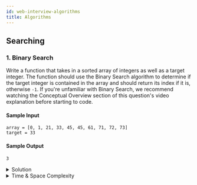 ```yaml
---
id: web-interview-algorithms
title: Algorithms
---
```


## Searching

### 1. Binary Search

Write a function that takes in a sorted array of integers as well as a target integer. The function should use the Binary Search algorithm to determine if the target integer is contained in the array and should return its index if it is, otherwise `-1`.
If you're unfamiliar with Binary Search, we recommend watching the Conceptual Overview section of this question's video explanation before starting to code.

#### Sample Input

```
array = [0, 1, 21, 33, 45, 45, 61, 71, 72, 73]
target = 33
```

#### Sample Output

```
3
```

<details><summary markdown="span">Solution</summary>
<details><summary markdown="span">Hint 1</summary>
The Binary Search algorithm works by finding the number in the middle of the input array and comparing it to the target number. Given that the array is sorted, if this middle number is smaller than the target number, then the entire left part of the array is no longer worth exploring since the target number can no longer be in it; similarly, if the middle number is greater than the target number, then the entire right part of the array is no longer worth exploring. Applying this logic recursively eliminates half of the array until the number is found or until the array runs out of numbers.
<details><summary markdown="span">Hint 2</summary>
Write a helper function that takes in two additional arguments: a left pointer and a right pointer representing the indices at the extremities of the array (or subarray) that you are applying Binary Search on. The first time this helper function is called, the left pointer should be zero and the right pointer should be the final index of the input array. To find the index of the middle number mentioned in Hint #1, simply round down the number obtained from: (left + right) / 2. Apply this logic recursively until you find the target number or until the left pointer becomes greater than the right pointer.
<details><summary markdown="span">Hint 3</summary>
Can you implement this algorithm iteratively? Are there any advantages to doing so?
<details><summary>Code Solution</summary>
<p>

```jsx
function binarySearch(array, target) {
  let left = 0;
  let right = array.length - 1;
  while (left <= right) {
    const middle = Math.floor((left + right) / 2);
    const match = array[middle];
    if (match === target) {
      return middle;
    } else if (target < match) {
      right = middle - 1;
    } else {
      left = middle + 1;
    }
  }
  return -1;
}
```

</p>
</details>
</details>
</details>
</details>
</details>

<details>
    <summary markdown="span">Time & Space Complexity</summary>
    O(log(n)) time | O(1) space - where n is the length of the input array
</details>
